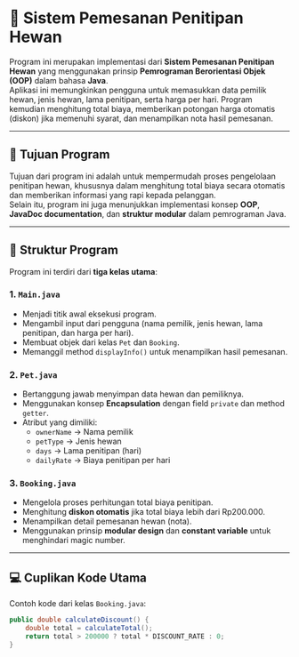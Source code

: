 # 🐾 Sistem Pemesanan Penitipan Hewan

Program ini merupakan implementasi dari **Sistem Pemesanan Penitipan Hewan** yang menggunakan prinsip **Pemrograman Berorientasi Objek (OOP)** dalam bahasa **Java**.  
Aplikasi ini memungkinkan pengguna untuk memasukkan data pemilik hewan, jenis hewan, lama penitipan, serta harga per hari. Program kemudian menghitung total biaya, memberikan potongan harga otomatis (diskon) jika memenuhi syarat, dan menampilkan nota hasil pemesanan.

---

## 🎯 Tujuan Program
Tujuan dari program ini adalah untuk mempermudah proses pengelolaan penitipan hewan, khususnya dalam menghitung total biaya secara otomatis dan memberikan informasi yang rapi kepada pelanggan.  
Selain itu, program ini juga menunjukkan implementasi konsep **OOP**, **JavaDoc documentation**, dan **struktur modular** dalam pemrograman Java.

---

## 🧱 Struktur Program
Program ini terdiri dari **tiga kelas utama**:

### 1. `Main.java`
- Menjadi titik awal eksekusi program.
- Mengambil input dari pengguna (nama pemilik, jenis hewan, lama penitipan, dan harga per hari).
- Membuat objek dari kelas `Pet` dan `Booking`.
- Memanggil method `displayInfo()` untuk menampilkan hasil pemesanan.

### 2. `Pet.java`
- Bertanggung jawab menyimpan data hewan dan pemiliknya.
- Menggunakan konsep **Encapsulation** dengan field `private` dan method `getter`.
- Atribut yang dimiliki:
    - `ownerName` → Nama pemilik
    - `petType` → Jenis hewan
    - `days` → Lama penitipan (hari)
    - `dailyRate` → Biaya penitipan per hari

### 3. `Booking.java`
- Mengelola proses perhitungan total biaya penitipan.
- Menghitung **diskon otomatis** jika total biaya lebih dari Rp200.000.
- Menampilkan detail pemesanan hewan (nota).
- Menggunakan prinsip **modular design** dan **constant variable** untuk menghindari magic number.

---

## 💻 Cuplikan Kode Utama
Contoh kode dari kelas `Booking.java`:

```java
public double calculateDiscount() {
    double total = calculateTotal();
    return total > 200000 ? total * DISCOUNT_RATE : 0;
}
